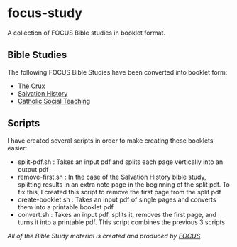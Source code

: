 # focus-study
A collection of FOCUS Bible studies in booklet format.

## Bible Studies

The following FOCUS Bible Studies have been converted into booklet form:
- [The Crux](the-crux)
- [Salvation History](salvation-history)
- [Catholic Social Teaching](catholic-social-teaching)

## Scripts

I have created several scripts in order to make creating these booklets easier:

- split-pdf.sh : Takes an input pdf and splits each page vertically into an output pdf
- remove-first.sh : In the case of the Salvation History bible study, splitting results in an extra note page in the beginning of the split pdf. To fix this, I created this script to remove the first page from the split pdf
- create-booklet.sh : Takes an input pdf of single pages and converts them into a printable booklet pdf
- convert.sh : Takes an input pdf, splits it, removes the first page, and turns it into a printable pdf. This script combines the previous 3 scripts

_All of the Bible Study material is created and produced by [FOCUS](https://focusequip.org/)_
